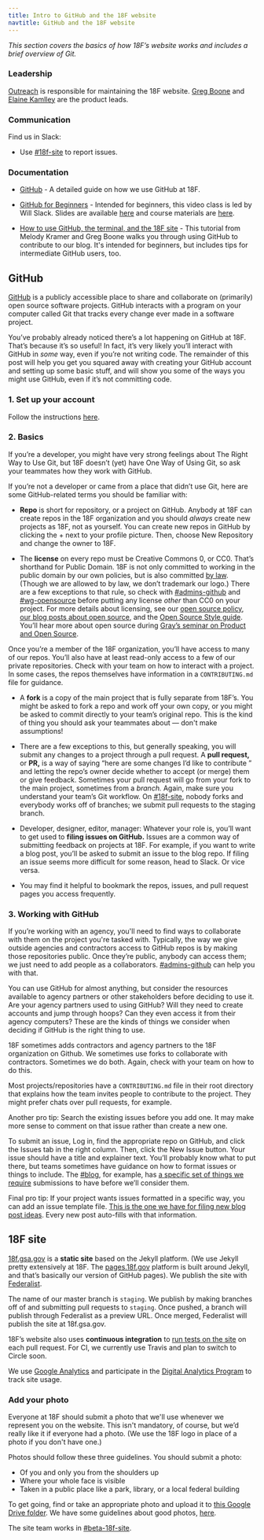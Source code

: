 ```yaml
---
title: Intro to GitHub and the 18F website
navtitle: GitHub and the 18F website
---
```


_This section covers the basics of how 18F&rsquo;s website works and includes a brief overview of Git._


### Leadership

[Outreach](/outreach) is responsible for maintaining the 18F website. [Greg Boone](https://gsa-tts.slack.com/messages/@gregboone) and [Elaine Kamlley](https://gsa-tts.slack.com/messages/@elainekamlley) are the product leads.

### Communication

Find us in Slack:

- Use [#18f-site](https://gsa-tts.slack.com/messages/18f-site) to report issues.

### Documentation

- [GitHub](/github/) - A detailed guide on how we use GitHub at 18F.

- [GitHub for Beginners](http://www.digitalgov.gov/event/github-for-beginners/) - Intended for beginners, this video class is led by Will Slack. Slides are available [here](https://pages.18f.gov/slides/github-basics/#/18) and course materials are [here](https://docs.google.com/document/d/18b-4VPTcuqat-enGQSVzivGH2CsqdQVG0K0eToRM39I/edit).

- [How to use GitHub, the terminal, and the 18F site](https://18f.gsa.gov/2015/03/03/how-to-use-github-and-the-terminal-a-guide/) - This tutorial from Melody Kramer and Greg Boone walks you through using GitHub to contribute to our blog. It's intended for beginners, but includes tips for intermediate GitHub users, too.

## GitHub

[GitHub](https://github.com) is a publicly accessible place to share and collaborate on (primarily) open source software projects. GitHub interacts with a program on your computer called Git that tracks every change ever made in a software project.

You&rsquo;ve probably already noticed there&rsquo;s a lot happening on GitHub at 18F. That&rsquo;s because it&rsquo;s so useful! In fact, it&rsquo;s very likely you&rsquo;ll interact with GitHub in _some_ way, even if you&rsquo;re not writing code. The remainder of this post will help you get you squared away with creating your GitHub account and setting up some basic stuff, and will show you some of the ways you might use GitHub, even if it&rsquo;s not committing code.

### 1. Set up your account

Follow the instructions [here](/github/).

### 2. Basics

If you&rsquo;re a developer, you might have very strong feelings about The Right Way to Use Git, but 18F doesn&rsquo;t (yet) have One Way of Using Git, so ask your teammates how they work with GitHub.

If you&rsquo;re not a developer or came from a place that didn&rsquo;t use Git, here are some GitHub-related terms you should be familiar with:

- **Repo** is short for repository, or a project on GitHub. Anybody at 18F can create repos in the 18F organization and you should _always_ create new projects as 18F, not as yourself. You can create new repos in GitHub by clicking the + next to your profile picture. Then, choose New Repository and change the owner to 18F.

- The **license** on every repo must be Creative Commons 0, or CC0. That&rsquo;s shorthand for Public Domain. 18F is not only committed to working in the public domain by our own policies, but is also committed [by law](https://www.usa.gov/government-works). (Though we are allowed to by law, we don&rsquo;t trademark our logo.) There are a few exceptions to that rule, so check with [#admins-github](https://gsa-tts.slack.com/archives/admins-github) and [#wg-opensource](https://gsa-tts.slack.com/archives/wg-opensource) before putting any license _other_ than CC0 on your project. For more details about licensing, see our [open source policy](https://github.com/18F/open-source-policy), [our blog posts about open source](https://18f.gsa.gov/tags/open-source/), and the [Open Source Style guide](https://pages.18f.gov/open-source-guide/). You&rsquo;ll hear more about open source during [Gray&rsquo;s seminar on Product and Open Source](/intro-to-product-and-open-source).

Once you&rsquo;re a member of the 18F organization, you&rsquo;ll have access to many of our repos.  You&rsquo;ll also have at least read-only access to a few of our private repositories. Check with your team on how to interact with a project. In some cases, the repos themselves have information in a `CONTRIBUTING.md` file for guidance.

- A **fork** is a copy of the main project that is fully separate from 18F&rsquo;s. You might be asked to fork a repo and work off your own copy, or you might be asked to commit directly to your team&rsquo;s original repo. This is the kind of thing you should ask your teammates about — don't make assumptions!

- There are a few exceptions to this, but generally speaking, you will submit any changes to a project through a pull request. A **pull request,** or **PR,** is a way of saying  &ldquo;here are some changes I&rsquo;d like to contribute &rdquo; and letting the repo&rsquo;s owner decide whether to accept (or merge) them or give feedback. Sometimes your pull request will go from your fork to the main project, sometimes from a _branch._ Again, make sure you understand your team&rsquo;s Git workflow. On [#18f-site](), nobody forks and everybody works off of branches; we submit pull requests to the staging branch.

- Developer, designer, editor, manager: Whatever your role is, you&rsquo;ll want to get used to **filing issues on GitHub.** Issues are a common way of submitting feedback on projects at 18F. For example, if you want to write a blog post, you&rsquo;ll be asked to submit an issue to the blog repo. If filing an issue seems more difficult for some reason, head to Slack. Or vice versa.

- You may find it helpful to bookmark the repos, issues, and pull request pages you access frequently.

### 3. Working with GitHub

If you&rsquo;re working with an agency, you'll need to find ways to collaborate with them on the project you're tasked with. Typically, the way we give outside agencies and contractors access to GitHub repos is by making those repositories public. Once they&rsquo;re public, anybody can access them; we just need to add people as a collaborators. [#admins-github](https://gsa-tts.slack.com/archives/admins-github) can help you with that.

You can use GitHub for almost anything, but consider the resources available to agency partners or other stakeholders before deciding to use it. Are your agency partners used to using GitHub? Will they need to create accounts and jump through hoops? Can they even access it from their agency computers? These are the kinds of things we consider when deciding if GitHub is the right thing to use.

18F sometimes adds contractors and agency partners to the 18F organization on Github. We sometimes use forks to collaborate with contractors. Sometimes we do both. Again, check with your team on how to do this.

Most projects/repositories have a `CONTRIBUTING.md` file in their root directory that explains how the team invites people to contribute to the project. They might prefer chats over pull requests, for example.

Another pro tip: Search the existing issues before you add one. It may make more sense to comment on that issue rather than create a new one.

To submit an issue, Log in, find the appropriate repo on GitHub, and click the Issues tab in the right column. Then, click the New Issue button. Your issue should have a title and explainer text. You&rsquo;ll probably know what to put there, but teams sometimes have guidance on how to format issues or things to include. The [#blog](https://gsa-tts.slack.com/archives/blog), for example, has [a specific set of things we require](https://github.com/18F/blog-drafts#readme) submissions to have before we&rsquo;ll consider them.

Final pro tip: If your project wants issues formatted in a specific way, you can add an issue template file. [This is the one we have for filing new blog post ideas](https://github.com/18F/blog-drafts/blob/master/ISSUE_TEMPLATE.md). Every new post auto-fills with that information.


## 18F site

[18f.gsa.gov](http://18f.gsa.gov/) is a **static site** based on the Jekyll platform. (We use Jekyll pretty extensively at 18F. The [pages.18f.gov](https://pages.18f.gov) platform is built around Jekyll, and that&rsquo;s basically our version of GitHub pages). We publish the site with [Federalist](https://federalist.18f.gov).

The name of our master branch is `staging`. We publish by making branches off of and submitting pull requests to `staging`. Once pushed, a branch will publish through Federalist as a preview URL. Once merged, Federalist will publish the site at 18f.gsa.gov.

18F&rsquo;s website also uses **continuous integration** to [run tests on the site](https://github.com/18F/18f.gsa.gov/blob/staging/go#L77-L82) on each pull request. For CI, we currently use Travis and plan to switch to Circle soon.

We use [Google Analytics](/google-analytics/) and participate in the [Digital Analytics Program](https://www.digitalgov.gov/services/dap/) to track site usage.

### Add your photo

Everyone at 18F should submit a photo that we'll use whenever we represent you on the website. This isn't mandatory, of course, but we&rsquo;d really like it if everyone had a photo. (We use the 18F logo in place of a photo if you don't have one.)

Photos should follow these three guidelines. You should submit a photo:

* Of you and only you from the shoulders up
* Where your whole face is visible
* Taken in a public place like a park, library, or a local federal building

To get going, find or take an appropriate photo and upload it to [this Google Drive folder](https://drive.google.com/a/gsa.gov/folderview?id=0B8kn3cuJUwEkLUMwWXE2VVczbUU&usp=sharing). We have some guidelines about good photos, [here](https://docs.google.com/a/gsa.gov/document/d/1xEFRPtJBrsJH-0ZhL9Wq1T8iILGydM-7R11iPTVWJVg/edit?usp=drive_web).

The site team works in [#beta-18f-site](https://gsa-tts.slack.com/messages/beta-18f-site/).
